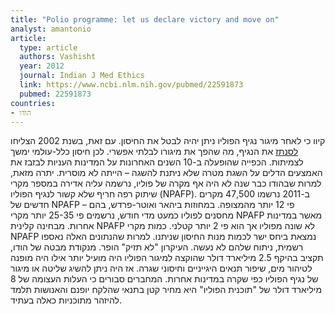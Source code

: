 ```yaml
---
title: "Polio programme: let us declare victory and move on"
analyst: amantonio
article:
  type: article
  authors: Vashisht
  year: 2012
  journal: Indian J Med Ethics
  link: https://www.ncbi.nlm.nih.gov/pubmed/22591873
  pubmed: 22591873
countries:
- הודו
---
```


קיוו כי לאחר מיגור נגיף הפוליו ניתן יהיה לבטל את החיסון. עם זאת, בשנת 2002 הצליחו [לסנתז](https://www.ncbi.nlm.nih.gov/pmc/articles/PMC1490301) את הנגיף, מה שהפך את מיגורו לבלתי אפשרי. לכן חיסון כלל-עולמי ימשך לצמיתות. הכפייה שהופעלה ב-10 השנים האחרונות על המדינות העניות לבזבז את האמצעים הדלים על השגת מטרה שלא ניתנת להשגה – הייתה לא מוסרית.
יתרה מזאת, למרות שבהודו כבר שנה לא היה אף מקרה של פוליו, נרשמה עליה אדירה במספר מקרי שיתוק רפה חריף שלא קשור לנגיף הפוליו (NPAFP). ב-2011 נרשמו 47,500 מקרים חדשים של NPAFP – פי 12 יותר מהמצופה. במחוזות ביהאר ואוטר-פרדש, בהם מחסנים לפוליו כמעט מדי חודש, נרשמים פי 25-35 יותר מקרי NPAFP מאשר במדינות אחרות. מבחינה קלינית NPAFP לא שונה מפוליו אך הוא פי 2 יותר קטלני. כמות מקרי NPAFP נמצאת ביחס ישר לכמות מנות החיסון שניתנו. למרות שהנתונים האלה נאספו רשמית, ניתוח שלהם לא נעשה. העיקרון "לא תזיק" הופר.
מנקודת מבטה של הודו, תקציב בהיקף 2.5 מיליארד דולר שהוקצה למיגור הפוליו היה מועיל יותר אילו היה מופנה לטיהור מים, שיפור תנאים היגייניים וחיסוני שגרה. אז היה ניתן להשיג שליטה או מיגור של נגיף הפוליו כפי שקרה במדינות אחרות.
המחברים סבורים כי העלות העצומה של 8 מיליארד דולר של "תוכנית הפוליו" היא מחיר קטן בתנאי שהלקח יופנם והאנושות תלמד להיזהר מתוכניות כאלה בעתיד.
